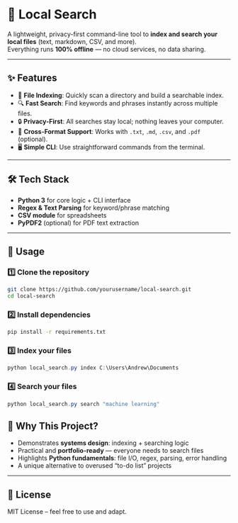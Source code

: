# 🔎 Local Search

A lightweight, privacy-first command-line tool to **index and search your local files** (text, markdown, CSV, and more).  
Everything runs **100% offline** — no cloud services, no data sharing.

---

## ✨ Features
- 📂 **File Indexing**: Quickly scan a directory and build a searchable index.  
- 🔍 **Fast Search**: Find keywords and phrases instantly across multiple files.  
- 🔒 **Privacy-First**: All searches stay local; nothing leaves your computer.  
- 📑 **Cross-Format Support**: Works with `.txt`, `.md`, `.csv`, and `.pdf` (optional).  
- 🖥️ **Simple CLI**: Use straightforward commands from the terminal.  

---

## 🛠️ Tech Stack
- **Python 3** for core logic + CLI interface  
- **Regex & Text Parsing** for keyword/phrase matching  
- **CSV module** for spreadsheets  
- **PyPDF2** (optional) for PDF text extraction  

---

## 🚀 Usage

### 1️⃣ Clone the repository
```bash
git clone https://github.com/yourusername/local-search.git
cd local-search
```

### 2️⃣ Install dependencies
```bash
pip install -r requirements.txt
```

### 3️⃣ Index your files
```powershell
python local_search.py index C:\Users\Andrew\Documents
```

### 4️⃣ Search your files
```powershell
python local_search.py search "machine learning"
```

## 🎯 Why This Project?
- Demonstrates **systems design**: indexing + searching logic  
- Practical and **portfolio-ready** — everyone needs to search files  
- Highlights **Python fundamentals**: file I/O, regex, parsing, error handling  
- A unique alternative to overused “to-do list” projects  

---

## 📄 License
MIT License – feel free to use and adapt.  
